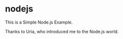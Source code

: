 # nodejs
This is a Simple Node.js Example.

Thanks to Uria, who introduced me to the Node.js world.
